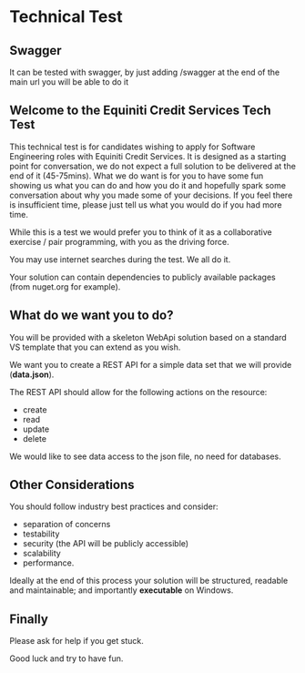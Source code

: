 # Technical Test #

## Swagger ##
It can be tested with swagger, by just adding /swagger at the end of the main url you will be able to do it 

## Welcome to the Equiniti Credit Services Tech Test ##
This technical test is for candidates wishing to apply for Software Engineering roles with Equiniti Credit Services. It is designed as a starting point for conversation, we do not expect a full solution to be delivered at the end of it (45-75mins). What we do want is for you to have some fun showing us what you can do and how you do it and hopefully spark some conversation about why you made some of your decisions. If you feel there is insufficient time, please just tell us what you would do if you had more time.

While this is a test we would prefer you to think of it as a collaborative exercise / pair programming, with you as the driving force.

You may use internet searches during the test. We all do it.

Your solution can contain dependencies to publicly available packages (from nuget.org for example). 


## What do we want you to do? ##
You will be provided with a skeleton WebApi solution based on a standard VS template that you can extend as you wish.

We want you to create a REST API for a simple data set that we will provide (**data.json**).

The REST API should allow for the following actions on the resource:
 
- create
- read
- update 
- delete 

We would like to see data access to the json file, no need for databases.


## Other Considerations ##

You should follow industry best practices and consider: 

- separation of concerns
- testability
- security (the API will be publicly accessible)
- scalability 
- performance.

Ideally at the end of this process your solution will be structured, readable and maintainable; and importantly **executable** on Windows. 


## Finally ##
Please ask for help if you get stuck.

Good luck and try to have fun.
